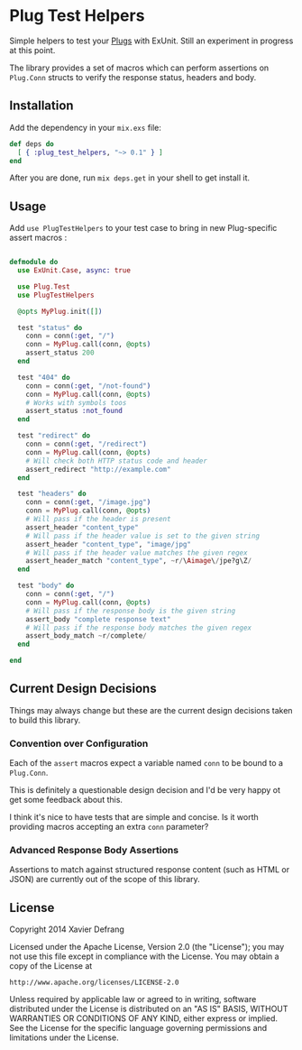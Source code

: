 # Plug Test Helpers

Simple helpers to test your [Plugs](https://github.com/elixir-lang/plug) with ExUnit. Still an experiment in progress at this point.

The library provides a set of macros which can perform assertions on `Plug.Conn` structs to verify the response status, headers and body.

## Installation

Add the dependency in your `mix.exs` file:

```elixir
def deps do
  [ { :plug_test_helpers, "~> 0.1" } ]
end
```

After you are done, run `mix deps.get` in your shell to get install it.

## Usage

Add `use PlugTestHelpers` to your test case to bring in new Plug-specific assert macros :

```elixir

defmodule do
  use ExUnit.Case, async: true

  use Plug.Test
  use PlugTestHelpers

  @opts MyPlug.init([])

  test "status" do
    conn = conn(:get, "/")
    conn = MyPlug.call(conn, @opts)
    assert_status 200
  end

  test "404" do
    conn = conn(:get, "/not-found")
    conn = MyPlug.call(conn, @opts)
    # Works with symbols toos
    assert_status :not_found
  end

  test "redirect" do
    conn = conn(:get, "/redirect")
    conn = MyPlug.call(conn, @opts)
    # Will check both HTTP status code and header
    assert_redirect "http://example.com"
  end

  test "headers" do
    conn = conn(:get, "/image.jpg")
    conn = MyPlug.call(conn, @opts)
    # Will pass if the header is present
    assert_header "content_type"
    # Will pass if the header value is set to the given string
    assert_header "content_type", "image/jpg"
    # Will pass if the header value matches the given regex
    assert_header_match "content_type", ~r/\Aimage\/jpe?g\Z/
  end

  test "body" do
    conn = conn(:get, "/")
    conn = MyPlug.call(conn, @opts)
    # Will pass if the response body is the given string
    assert_body "complete response text"
    # Will pass if the response body matches the given regex
    assert_body_match ~r/complete/
  end

end

```

## Current Design Decisions

Things may always change but these are the current design decisions taken to build this library.

### Convention over Configuration

Each of the `assert` macros expect a variable named `conn` to be bound to a `Plug.Conn`.

This is definitely a questionable design decision and I'd be very happy ot get some feedback about this.

I think it's nice to have tests that are simple and concise. Is it worth providing macros accepting an extra `conn` parameter?

### Advanced Response Body Assertions

Assertions to match against structured response content (such as HTML or JSON) are currently out of the scope of this library.

## License

Copyright 2014 Xavier Defrang

Licensed under the Apache License, Version 2.0 (the "License"); you may not use this file except in compliance with the License. You may obtain a copy of the License at

```
http://www.apache.org/licenses/LICENSE-2.0
```

Unless required by applicable law or agreed to in writing, software distributed under the License is distributed on an "AS IS" BASIS, WITHOUT WARRANTIES OR CONDITIONS OF ANY KIND, either express or implied. See the License for the specific language governing permissions and limitations under the License.